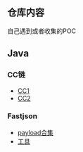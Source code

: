 ## 仓库内容

自己遇到或者收集的POC

## Java

### CC链

- [CC1](https://github.com/Roboterh/POC_Payload/blob/main/Java/CC链/CC1_POC.java)
- [CC2](https://github.com/Roboterh/POC_Payload/blob/main/Java/CC链/CC1_POC.java)

### Fastjson

- [payload合集](https://github.com/Roboterh/POC_Payload/blob/main/Java/Fastjson%E5%8F%8D%E5%BA%8F%E5%88%97%E5%8C%96/dnslog%E6%8E%A2%E6%B5%8Band%E6%9C%AA%E7%9F%A5%E7%89%88%E6%9C%ACPayload.md)
- [工具](https://github.com/Roboterh/POC_Payload/tree/main/Java/Fastjson反序列化/tools)
